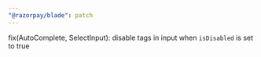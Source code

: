 ```yaml
---
"@razorpay/blade": patch
---
```


fix(AutoComplete, SelectInput): disable tags in input when `isDisabled` is set to true
